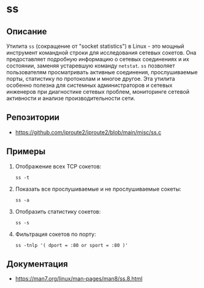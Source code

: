 # ss

## Описание

Утилита `ss` (сокращение от "socket statistics") в Linux - это мощный инструмент командной строки для исследования сетевых сокетов. Она предоставляет подробную информацию о сетевых соединениях и их состоянии, заменяя устаревшую команду `netstat`. `ss` позволяет пользователям просматривать активные соединения, прослушиваемые порты, статистику по протоколам и многое другое. Эта утилита особенно полезна для системных администраторов и сетевых инженеров при диагностике сетевых проблем, мониторинге сетевой активности и анализе производительности сети.

## Репозитории

- https://github.com/iproute2/iproute2/blob/main/misc/ss.c

## Примеры

1. Отображение всех TCP сокетов:
    ```
    ss -t
    ```

2. Показать все прослушиваемые и не прослушиваемые сокеты:
    ```
    ss -a
    ```

3. Отобразить статистику сокетов:
    ```
    ss -s
    ```

4. Фильтрация сокетов по порту:
    ```
    ss -tnlp '( dport = :80 or sport = :80 )'
    ```

## Документация

- https://man7.org/linux/man-pages/man8/ss.8.html